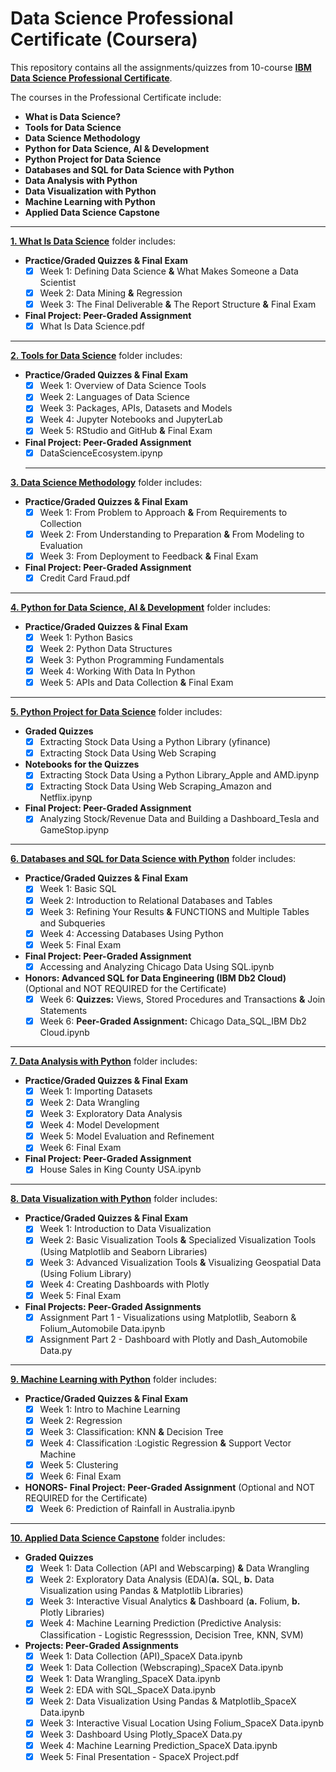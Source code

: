 # Data Science Professional Certificate (Coursera)
This repository contains all the assignments/quizzes from 10-course [**IBM Data Science Professional Certificate**](https://www.coursera.org/professional-certificates/ibm-data-science).

The courses in the Professional Certificate include:
-  **What is Data Science?**
-  **Tools for Data Science**
-  **Data Science Methodology**
-  **Python for Data Science, AI & Development**
-  **Python Project for Data Science** 
-  **Databases and SQL for Data Science with Python**
-  **Data Analysis with Python**
-  **Data Visualization with Python**
-  **Machine Learning with Python**   
-  **Applied Data Science Capstone**

---
[**1. What Is Data Science**](https://www.coursera.org/learn/what-is-datascience) folder includes:
- **Practice/Graded Quizzes & Final Exam**
  - [x] Week 1: Defining Data Science **&** What Makes Someone a Data Scientist
  - [x] Week 2: Data Mining **&** Regression
  - [x] Week 3: The Final Deliverable **&** The Report Structure **&** Final Exam
 - **Final Project: Peer-Graded Assignment**
   - [x] What Is Data Science.pdf
----
[**2. Tools for Data Science**](https://www.coursera.org/learn/open-source-tools-for-data-science/) folder includes:
- **Practice/Graded Quizzes & Final Exam**
  - [x] Week 1: Overview of Data Science Tools
  - [x] Week 2: Languages of Data Science
  - [x] Week 3: Packages, APIs, Datasets and Models
  - [x] Week 4: Jupyter Notebooks and JupyterLab
  - [x] Week 5: RStudio and GitHub **&**  Final Exam
- **Final Project: Peer-Graded Assignment**
  - [x] DataScienceEcosystem.ipynp
  ---
[**3. Data Science Methodology**](https://www.coursera.org/learn/data-science-methodology) folder includes:
- **Practice/Graded Quizzes & Final Exam**
  - [x] Week 1: From Problem to Approach **&** From Requirements to Collection
  - [x] Week 2: From Understanding to Preparation **&** From Modeling to Evaluation
  - [x] Week 3: From Deployment to Feedback **&** Final Exam
- **Final Project: Peer-Graded Assignment**
  - [x] Credit Card Fraud.pdf
----
[**4. Python for Data Science, AI & Development**](https://www.coursera.org/learn/python-for-applied-data-science-ai) folder includes:
- **Practice/Graded Quizzes & Final Exam**
  - [x] Week 1: Python Basics
  - [x] Week 2: Python Data Structures
  - [x] Week 3: Python Programming Fundamentals
  - [x] Week 4: Working With Data In Python
  - [x] Week 5: APIs and Data Collection **&** Final Exam
----
 [**5. Python Project for Data Science**](https://www.coursera.org/learn/python-project-for-data-science) folder includes:
- **Graded Quizzes**
  - [x] Extracting Stock Data Using a Python Library (yfinance)
  - [x] Extracting Stock Data Using Web Scraping
- **Notebooks for the Quizzes**
  - [x] Extracting Stock Data Using a Python Library_Apple and AMD.ipynp
  - [x] Extracting Stock Data Using Web Scraping_Amazon and Netflix.ipynp 
- **Final Project: Peer-Graded Assignment**
  - [x] Analyzing Stock/Revenue Data and Building a Dashboard_Tesla and GameStop.ipynp
 ---
 [**6. Databases and SQL for Data Science with Python**](https://www.coursera.org/learn/sql-data-science) folder includes:
- **Practice/Graded Quizzes & Final Exam**
  - [x] Week 1: Basic SQL
  - [x] Week 2: Introduction to Relational Databases and Tables
  - [x] Week 3: Refining Your Results **&** FUNCTIONS and Multiple Tables and Subqueries
  - [x] Week 4: Accessing Databases Using Python
  - [x] Week 5: Final Exam
- **Final Project: Peer-Graded Assignment**
  - [x] Accessing and Analyzing Chicago Data Using SQL.ipynb
- **Honors: Advanced SQL for Data Engineering (IBM Db2 Cloud)** (Optional and NOT REQUIRED for the Certificate) 
  - [x] Week 6: **Quizzes:** Views, Stored Procedures and Transactions **&** Join Statements
  - [x] Week 6: **Peer-Graded Assignment:** Chicago Data_SQL_IBM Db2 Cloud.ipynb 
 ---
[**7. Data Analysis with Python**](https://www.coursera.org/learn/data-analysis-with-python) folder includes:
- **Practice/Graded Quizzes & Final Exam**
  - [x] Week 1: Importing Datasets
  - [x] Week 2: Data Wrangling
  - [x] Week 3: Exploratory Data Analysis
  - [x] Week 4: Model Development
  - [x] Week 5: Model Evaluation and Refinement
  - [x] Week 6: Final Exam
- **Final Project: Peer-Graded Assignment**
  - [x] House Sales in King County USA.ipynb
---
[**8. Data Visualization with Python**](https://www.coursera.org/learn/python-for-data-visualization) folder includes:
- **Practice/Graded Quizzes & Final Exam**
  - [x] Week 1: Introduction to Data Visualization
  - [x] Week 2: Basic Visualization Tools **&** Specialized Visualization Tools (Using Matplotlib and Seaborn Libraries) 
  - [x] Week 3: Advanced Visualization Tools **&** Visualizing Geospatial Data (Using Folium Library)
  - [x] Week 4: Creating Dashboards with Plotly
  - [x] Week 5: Final Exam
- **Final Projects: Peer-Graded Assignments**
  - [x] Assignment Part 1 - Visualizations using Matplotlib, Seaborn & Folium_Automobile Data.ipynb
  - [x] Assignment Part 2 - Dashboard with Plotly and Dash_Automobile Data.py
----
[**9. Machine Learning with Python**](https://www.coursera.org/learn/machine-learning-with-python) folder includes:
- **Practice/Graded Quizzes & Final Exam**
  - [x] Week 1: Intro to Machine Learning
  - [x] Week 2: Regression
  - [x] Week 3: Classification: KNN **&** Decision Tree
  - [x] Week 4: Classification :Logistic Regression **&** Support Vector Machine
  - [x] Week 5: Clustering
  - [x] Week 6: Final Exam
- **HONORS- Final Project: Peer-Graded Assignment** (Optional and NOT REQUIRED for the Certificate) 
  - [X] Week 6: Prediction of Rainfall in Australia.ipynb
---
[**10. Applied Data Science Capstone**](https://www.coursera.org/learn/applied-data-science-capstone) folder includes:
- **Graded Quizzes**
  - [x] Week 1: Data Collection (API and Webscarping) **&** Data Wrangling   
  - [x] Week 2: Exploratory Data Analysis (EDA)(**a.** SQL, **b.** Data Visualization using Pandas & Matplotlib Libraries)
  - [x] Week 3: Interactive Visual Analytics **&** Dashboard (**a.** Folium, **b.** Plotly Libraries)
  - [x] Week 4: Machine Learning Prediction (Predictive Analysis: Classification - Logistic Regresssion, Decision Tree, KNN, SVM)
- **Projects: Peer-Graded Assignments**
  - [x] Week 1: Data Collection (API)_SpaceX Data.ipynb
  - [x] Week 1: Data Collection (Webscraping)_SpaceX Data.ipynb
  - [x] Week 1: Data Wrangling_SpaceX Data.ipynb
  - [x] Week 2: EDA with SQL_SpaceX Data.ipynb
  - [x] Week 2: Data Visualization Using Pandas & Matplotlib_SpaceX Data.ipynb
  - [x] Week 3: Interactive Visual Location Using Folium_SpaceX Data.ipynb
  - [x] Week 3: Dashboard Using Plotly_SpaceX Data.py
  - [x] Week 4: Machine Learning Prediction_SpaceX Data.ipynb
  - [x] Week 5: Final Presentation - SpaceX Project.pdf
